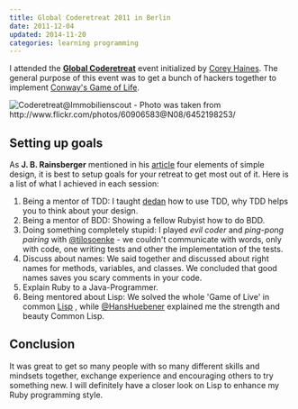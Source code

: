 ```yaml
---
title: Global Coderetreat 2011 in Berlin
date: 2011-12-04
updated: 2014-11-20
categories: learning programming
---
```


I attended the [**Global Coderetreat**](http://coderetreat.org/) event initialized by [Corey Haines](http://coreyhaines.com/). The general purpose of this event was to get a bunch of hackers together to implement [Conway's Game of Life](http://en.wikipedia.org/wiki/Conway's_Game_of_Life).


<img src="http://farm8.staticflickr.com/7029/6452198253_ca6e01b7f4_b.jpg" class="center" alt="Coderetreat@Immobilienscout - Photo was taken from http://www.flickr.com/photos/60906583@N08/6452198253/"/></a>


## Setting up goals

As **J. B. Rainsberger** mentioned in his [article](http://www.jbrains.ca/permalink/the-four-elements-of-simple-design) four elements of
simple design, it is best to setup goals for your retreat to get most out of it. Here is a list of what I achieved in each session:


1. Being a mentor of TDD: I taught [dedan](https://github.com/dedan) how to use TDD, why TDD helps you to think about your design.
2. Being a mentor of BDD: Showing a fellow Rubyist how to do BDD.
3. Doing something completely stupid: I played *evil coder* and *ping-pong pairing* with [@tilosoenke](http://twitter.com/#!/tilosoenke) - we couldn't communicate with words, only with code, one writing tests and other the implementation of the tests.
4. Discuss about names: We said together and discussed about right names for methods, variables, and classes. We concluded that good names saves you scary comments in your code.
5. Explain Ruby to a Java-Programmer.
6. Being mentored about Lisp: We solved the whole 'Game of Live' in common [Lisp](http://en.wikipedia.org/wiki/Lisp_(programming_language)) , while [@HansHuebener](http://twitter.com/#!/hanshuebner) explained me the strength and beauty Common Lisp.


## Conclusion

It was great to get so many people with so many different skills and mindsets together, exchange experience and encouraging others to try something new. I will definitely have a closer look on Lisp to enhance my Ruby programming style.

